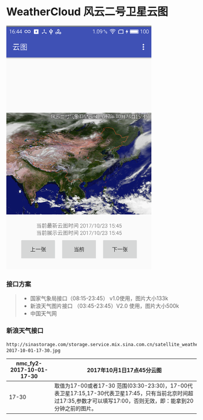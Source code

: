 # WeatherCloud 风云二号卫星云图

![](./pic/1.png)


### 接口方案
> * 国家气象局接口（08:15-23:45） v1.0使用，图片大小133k
> * 新浪天气图片接口 （03:45-23:45）V2.0 使用，图片大小500k
> * 中国天气网


### 新浪天气接口
```
http://sinastorage.com/storage.service.mix.sina.com.cn/satellite_weather_pic/nephogram/nmc_fy2-2017-10-01-17-30.jpg

```
|nmc_fy2-2017-10-01-17-30|2017年10月1日17点45分云图|
|---|---|
|17-30|取值为17-00或者17-30 范围(03:30-23:30)，17-00代表卫星17:15,17-30代表卫星17:45，只有当前北京时间超过17:35,参数才可以填写17:00，否则无效，即：能拿到20分钟之前的图片。





